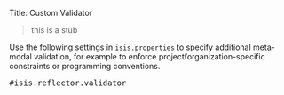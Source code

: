 Title: Custom Validator

[//]: # (content copied to _user-guide_extending_programming-model_custom-validator)

> this is a stub

Use the following settings in `isis.properties` to specify additional meta-modal validation, for example to enforce project/organization-specific constraints or programming conventions.

<pre>
#isis.reflector.validator
</pre>
